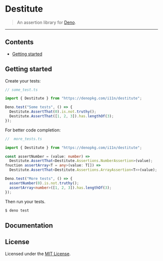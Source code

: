 # Destitute

> An assertion library for [Deno](https://github.com/denoland/deno).

---

## Contents
- [Getting started](#getting-started)


## Getting started

Create your tests:

```ts
// some_test.ts

import { Destitute } from "https://denopkg.com/i11n/destitute";

Deno.test("Some tests", () => {
  Destitute.AssertThat(0).is.not.truthy();
  Destitute.AssertThat([1, 2, 3]).has.lengthOf(3);
});
```

For better code completion:

```ts
//  more_tests.ts

import { Destitute } from "https://denopkg.com/i11n/destitute";

const assertNumber = (value: number) => 
  Destitute.AssertThat<Destitute.Assertions.NumberAssertion>(value);
fnuction assertArray<T = any>(value: T[]) => 
  Destitute.AssertThat<Destitute.Assertions.ArrayAssertion<T>>(value);

Deno.test("More tests", () => {
  assertNumber(0).is.not.truthy();
  assertArray<number>([1, 2, 3]).has.lengthOf(3);
});
```

Then run your tests.

```bash
$ deno test
```

## Documentation


## License
Licensed under the [MIT License](https://github.com/i11n/destitute/blob/master/LICENSE).